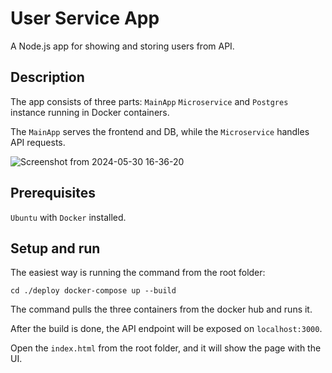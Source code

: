 # User Service App

A Node.js app for showing and storing users from API. 

## Description

The app consists of three parts: `MainApp` `Microservice` and `Postgres` instance running in Docker containers. 

The `MainApp` serves the frontend and DB, while the `Microservice` handles API requests.

![Screenshot from 2024-05-30 16-36-20](https://github.com/jsonslim/iht/assets/20793480/34d10556-78fd-41a4-bc51-9e3b655d89b8)


## Prerequisites

`Ubuntu` with `Docker` installed.

## Setup and run
The easiest way is running the command from the root folder:
    
    cd ./deploy docker-compose up --build
    

The command pulls the three containers from the docker hub and runs it. 

After the build is done, the API endpoint will be exposed on `localhost:3000`. 

Open the `index.html` from the root folder, and it will show the page with the UI.


